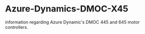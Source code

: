 # Azure-Dynamics-DMOC-X45
information regarding Azure Dynamic's DMOC 445 and 645 motor controllers.
